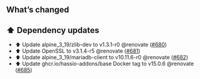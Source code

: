## What’s changed

## ⬆️ Dependency updates

- ⬆️ Update alpine_3_19/zlib-dev to v1.3.1-r0 @renovate ([#680](https://github.com/hassio-addons/addon-ssh/pull/680))
- ⬆️ Update OpenSSL to v3.1.4-r5 @renovate ([#681](https://github.com/hassio-addons/addon-ssh/pull/681))
- ⬆️ Update alpine_3_19/mariadb-client to v10.11.6-r0 @renovate ([#682](https://github.com/hassio-addons/addon-ssh/pull/682))
- ⬆️ Update ghcr.io/hassio-addons/base Docker tag to v15.0.6 @renovate ([#685](https://github.com/hassio-addons/addon-ssh/pull/685))
